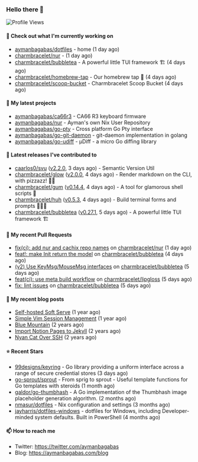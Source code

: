 ### Hello there 👋

![Profile Views](https://komarev.com/ghpvc/?username=aymanbagabas&label=PROFILE+VIEWS)

#### 👷 Check out what I'm currently working on

- [aymanbagabas/dotfiles](https://github.com/aymanbagabas/dotfiles) - home (1 day ago)
- [charmbracelet/nur](https://github.com/charmbracelet/nur) -  (1 day ago)
- [charmbracelet/bubbletea](https://github.com/charmbracelet/bubbletea) - A powerful little TUI framework 🏗 (4 days ago)
- [charmbracelet/homebrew-tap](https://github.com/charmbracelet/homebrew-tap) - Our homebrew tap 🍺 (4 days ago)
- [charmbracelet/scoop-bucket](https://github.com/charmbracelet/scoop-bucket) - Charmbracelet Scoop Bucket (4 days ago)

#### 🌱 My latest projects

- [aymanbagabas/ca66r3](https://github.com/aymanbagabas/ca66r3) - CA66 R3 keyboard firmware
- [aymanbagabas/nur](https://github.com/aymanbagabas/nur) - Ayman&#39;s own Nix User Repository
- [aymanbagabas/go-pty](https://github.com/aymanbagabas/go-pty) - Cross platform Go Pty interface
- [aymanbagabas/go-git-daemon](https://github.com/aymanbagabas/go-git-daemon) - git-daemon implementation in golang
- [aymanbagabas/go-udiff](https://github.com/aymanbagabas/go-udiff) - µDiff - a micro Go diffing library

#### 🔭 Latest releases I've contributed to

- [caarlos0/svu](https://github.com/caarlos0/svu) ([v2.2.0](https://github.com/caarlos0/svu/releases/tag/v2.2.0), 3 days ago) - Semantic Version Util
- [charmbracelet/glow](https://github.com/charmbracelet/glow) ([v2.0.0](https://github.com/charmbracelet/glow/releases/tag/v2.0.0), 4 days ago) - Render markdown on the CLI, with pizzazz! 💅🏻
- [charmbracelet/gum](https://github.com/charmbracelet/gum) ([v0.14.4](https://github.com/charmbracelet/gum/releases/tag/v0.14.4), 4 days ago) - A tool for glamorous shell scripts 🎀
- [charmbracelet/huh](https://github.com/charmbracelet/huh) ([v0.5.3](https://github.com/charmbracelet/huh/releases/tag/v0.5.3), 4 days ago) - Build terminal forms and prompts 🤷🏻‍♀️
- [charmbracelet/bubbletea](https://github.com/charmbracelet/bubbletea) ([v0.27.1](https://github.com/charmbracelet/bubbletea/releases/tag/v0.27.1), 5 days ago) - A powerful little TUI framework 🏗

#### 🔨 My recent Pull Requests

- [fix(ci): add nur and cachix repo names](https://github.com/charmbracelet/nur/pull/12) on [charmbracelet/nur](https://github.com/charmbracelet/nur) (1 day ago)
- [feat!: make Init return the model](https://github.com/charmbracelet/bubbletea/pull/1112) on [charmbracelet/bubbletea](https://github.com/charmbracelet/bubbletea) (4 days ago)
- [(v2) Use KeyMsg/MouseMsg interfaces](https://github.com/charmbracelet/bubbletea/pull/1111) on [charmbracelet/bubbletea](https://github.com/charmbracelet/bubbletea) (5 days ago)
- [feat(ci): use meta build workflow](https://github.com/charmbracelet/lipgloss/pull/354) on [charmbracelet/lipgloss](https://github.com/charmbracelet/lipgloss) (5 days ago)
- [fix: lint issues](https://github.com/charmbracelet/bubbletea/pull/1109) on [charmbracelet/bubbletea](https://github.com/charmbracelet/bubbletea) (5 days ago)

#### 📜 My recent blog posts

- [Self-hosted Soft Serve](https://aymanbagabas.com/blog/2023/04/28/self-hosted-soft-serve.html) (1 year ago)
- [Simple Vim Session Management](https://aymanbagabas.com/blog/2023/04/13/simple-vim-session-management.html) (1 year ago)
- [Blue Mountain](https://aymanbagabas.com/blog/2022/06/02/blue-mountain.html) (2 years ago)
- [Import Notion Pages to Jekyll](https://aymanbagabas.com/blog/2022/03/29/import-notion-pages-to-jekyll.html) (2 years ago)
- [Nyan Cat Over SSH](https://aymanbagabas.com/blog/2022/03/25/nyan-cat-over-ssh.html) (2 years ago)

#### ⭐ Recent Stars

- [99designs/keyring](https://github.com/99designs/keyring) - Go library providing a uniform interface across a range of secure credential stores (3 days ago)
- [go-sprout/sprout](https://github.com/go-sprout/sprout) - From sprig to sprout - Useful template functions for Go templates with steroids (1 month ago)
- [galdor/go-thumbhash](https://github.com/galdor/go-thumbhash) - A Go implementation of the Thumbhash image placeholder generation algorithm. (2 months ago)
- [nmasur/dotfiles](https://github.com/nmasur/dotfiles) - Nix configuration and settings (3 months ago)
- [jayharris/dotfiles-windows](https://github.com/jayharris/dotfiles-windows) - dotfiles for Windows, including Developer-minded system defaults. Built in PowerShell (4 months ago)

#### 📫 How to reach me

- Twitter: https://twitter.com/aymanbagabas
- Blog: https://aymanbagabas.com/blog
